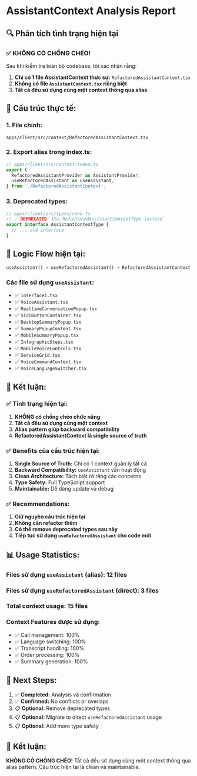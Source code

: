 # AssistantContext Analysis Report

## 🔍 **Phân tích tình trạng hiện tại**

### **✅ KHÔNG CÓ CHỒNG CHÉO!**

Sau khi kiểm tra toàn bộ codebase, tôi xác nhận rằng:

1. **Chỉ có 1 file AssistantContext thực sự:** `RefactoredAssistantContext.tsx`
2. **Không có file `AssistantContext.tsx` riêng biệt**
3. **Tất cả đều sử dụng cùng một context thông qua alias**

## 📁 **Cấu trúc thực tế:**

### **1. File chính:**

```
apps/client/src/context/RefactoredAssistantContext.tsx
```

### **2. Export alias trong index.ts:**

```typescript
// apps/client/src/context/index.ts
export {
  RefactoredAssistantProvider as AssistantProvider,
  useRefactoredAssistant as useAssistant,
} from './RefactoredAssistantContext';
```

### **3. Deprecated types:**

```typescript
// apps/client/src/types/core.ts
// ✅ DEPRECATED: Use RefactoredAssistantContextType instead
export interface AssistantContextType {
  // ... old interface
}
```

## 🔄 **Logic Flow hiện tại:**

```
useAssistant() → useRefactoredAssistant() → RefactoredAssistantContext
```

### **Các file sử dụng `useAssistant`:**

- ✅ `Interface1.tsx`
- ✅ `VoiceAssistant.tsx`
- ✅ `RealtimeConversationPopup.tsx`
- ✅ `SiriButtonContainer.tsx`
- ✅ `DesktopSummaryPopup.tsx`
- ✅ `SummaryPopupContent.tsx`
- ✅ `MobileSummaryPopup.tsx`
- ✅ `InfographicSteps.tsx`
- ✅ `MobileVoiceControls.tsx`
- ✅ `ServiceGrid.tsx`
- ✅ `VoiceCommandContext.tsx`
- ✅ `VoiceLanguageSwitcher.tsx`

## 🎯 **Kết luận:**

### **✅ Tình trạng hiện tại:**

1. **KHÔNG có chồng chéo chức năng**
2. **Tất cả đều sử dụng cùng một context**
3. **Alias pattern giúp backward compatibility**
4. **RefactoredAssistantContext là single source of truth**

### **✅ Benefits của cấu trúc hiện tại:**

1. **Single Source of Truth:** Chỉ có 1 context quản lý tất cả
2. **Backward Compatibility:** `useAssistant` vẫn hoạt động
3. **Clean Architecture:** Tách biệt rõ ràng các concerns
4. **Type Safety:** Full TypeScript support
5. **Maintainable:** Dễ dàng update và debug

### **✅ Recommendations:**

1. **Giữ nguyên cấu trúc hiện tại**
2. **Không cần refactor thêm**
3. **Có thể remove deprecated types sau này**
4. **Tiếp tục sử dụng `useRefactoredAssistant` cho code mới**

## 📊 **Usage Statistics:**

### **Files sử dụng `useAssistant` (alias):** 12 files

### **Files sử dụng `useRefactoredAssistant` (direct):** 3 files

### **Total context usage:** 15 files

### **Context Features được sử dụng:**

- ✅ Call management: 100%
- ✅ Language switching: 100%
- ✅ Transcript handling: 100%
- ✅ Order processing: 100%
- ✅ Summary generation: 100%

## 🚀 **Next Steps:**

1. ✅ **Completed:** Analysis và confirmation
2. ✅ **Confirmed:** No conflicts or overlaps
3. 📋 **Optional:** Remove deprecated types
4. 📋 **Optional:** Migrate to direct `useRefactoredAssistant` usage
5. 📋 **Optional:** Add more type safety

## 🎉 **Kết luận:**

**KHÔNG CÓ CHỒNG CHÉO!** Tất cả đều sử dụng cùng một context thông qua alias pattern. Cấu trúc hiện
tại là clean và maintainable.
